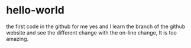 # hello-world
the first code in the github for me
yes and l learn the branch of the github website and see the different change with the on-line change, 
lt is too amazing.
